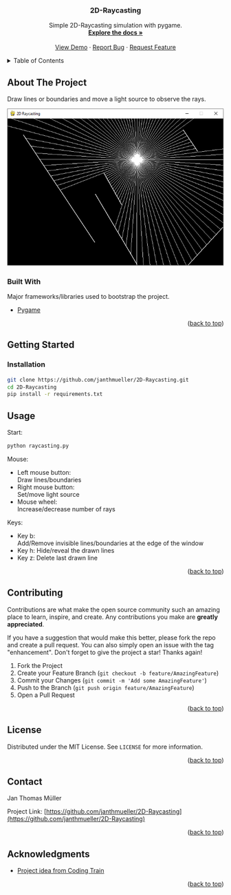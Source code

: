 <div id="top"></div>
<div align="center">

  <h3 align="center">2D-Raycasting</h3>

  <p align="center">
    Simple 2D-Raycasting simulation with pygame.
    <br />
    <a href="https://github.com/janthmueller/2D-Raycasting"><strong>Explore the docs »</strong></a>
    <br />
    <br />
    <a href="https://github.com/janthmueller/2D-Raycasting">View Demo</a>
    ·
    <a href="https://github.com/janthmueller/2D-Raycasting/issues">Report Bug</a>
    ·
    <a href="https://github.com/janthmueller/2D-Raycasting/issues">Request Feature</a>
  </p>
</div>



<!-- TABLE OF CONTENTS -->
<details>
  <summary>Table of Contents</summary>
  <ol>
    <li>
      <a href="#about-the-project">About The Project</a>
      <ul>
        <li><a href="#built-with">Built With</a></li>
      </ul>
    </li>
    <li>
      <a href="#getting-started">Getting Started</a>
      <ul>
        <li><a href="#prerequisites">Prerequisites</a></li>
        <li><a href="#installation">Installation</a></li>
      </ul>
    </li>
    <li><a href="#usage">Usage</a></li>
    <li><a href="#roadmap">Roadmap</a></li>
    <li><a href="#contributing">Contributing</a></li>
    <li><a href="#license">License</a></li>
    <li><a href="#contact">Contact</a></li>
    <li><a href="#acknowledgments">Acknowledgments</a></li>
  </ol>
</details>



<!-- ABOUT THE PROJECT -->
## About The Project
Draw lines or boundaries and move a light source to observe the rays.

![Product Name Screen Shot][product-screenshot]






### Built With

Major frameworks/libraries used to bootstrap the project. 

* [Pygame](https://pygame.readthedocs.io/)

<p align="right">(<a href="#top">back to top</a>)</p>

<!-- GETTING STARTED -->
## Getting Started

### Installation
```bash
git clone https://github.com/janthmueller/2D-Raycasting.git
cd 2D-Raycasting
pip install -r requirements.txt
```
<!-- USAGE EXAMPLES -->
## Usage
Start:
```bash
python raycasting.py
```
Mouse:  
* Left mouse button:  
  Draw lines/boundaries
* Right mouse button:  
  Set/move light source
* Mouse wheel:  
  Increase/decrease number of rays 

Keys:  
* Key b:  
  Add/Remove invisible lines/boundaries at the edge of the window
* Key h:
  Hide/reveal the drawn lines
* Key z:
  Delete last drawn line

<p align="right">(<a href="#top">back to top</a>)</p>

<!-- CONTRIBUTING -->
## Contributing

Contributions are what make the open source community such an amazing place to learn, inspire, and create. Any contributions you make are **greatly appreciated**.

If you have a suggestion that would make this better, please fork the repo and create a pull request. You can also simply open an issue with the tag "enhancement".
Don't forget to give the project a star! Thanks again!

1. Fork the Project
2. Create your Feature Branch (`git checkout -b feature/AmazingFeature`)
3. Commit your Changes (`git commit -m 'Add some AmazingFeature'`)
4. Push to the Branch (`git push origin feature/AmazingFeature`)
5. Open a Pull Request

<p align="right">(<a href="#top">back to top</a>)</p>



<!-- LICENSE -->
## License

Distributed under the MIT License. See `LICENSE` for more information.

<p align="right">(<a href="#top">back to top</a>)</p>



<!-- CONTACT -->
## Contact

Jan Thomas Müller

Project Link: [https://github.com/janthmueller/2D-Raycasting](https://github.com/janthmueller/2D-Raycasting)

<p align="right">(<a href="#top">back to top</a>)</p>



<!-- ACKNOWLEDGMENTS -->
## Acknowledgments
* [Project idea from Coding Train](https://www.youtube.com/watch?v=TOEi6T2mtHo&ab_channel=TheCodingTrain)

<p align="right">(<a href="#top">back to top</a>)</p>

[product-screenshot]: images/2D-Raycasting.png 

